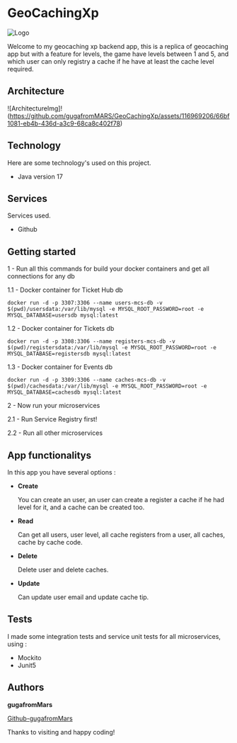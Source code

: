 # GeoCachingXp

![Logo](https://infoportugal.pt/wp-content/uploads/2020/02/Geocaching_B-1024x535.jpg)

Welcome to my geocaching xp backend app, this is a replica of geocaching app but with a feature for levels, the game have levels between 1 and 5, and which user can only registry a cache if he have at least the cache level required.

## Architecture

![ArchitectureImg]!(https://github.com/gugafromMARS/GeoCachingXp/assets/116969206/66bf1081-eb4b-436d-a3c9-68ca8c402f78)

## Technology

Here are some technology's used on this project.

* Java version 17

## Services

Services used.

* Github

## Getting started

1 - Run all this commands for build your docker containers and get all connections for any db

 1.1 - Docker container for Ticket Hub db
```shell script
docker run -d -p 3307:3306 --name users-mcs-db -v $(pwd)/usersdata:/var/lib/mysql -e MYSQL_ROOT_PASSWORD=root -e MYSQL_DATABASE=usersdb mysql:latest
```
 1.2 - Docker container for Tickets db
```shell script
docker run -d -p 3308:3306 --name registers-mcs-db -v $(pwd)/registersdata:/var/lib/mysql -e MYSQL_ROOT_PASSWORD=root -e MYSQL_DATABASE=registersdb mysql:latest
```
 1.3 - Docker container for Events db
```shell script
docker run -d -p 3309:3306 --name caches-mcs-db -v $(pwd)/cachesdata:/var/lib/mysql -e MYSQL_ROOT_PASSWORD=root -e MYSQL_DATABASE=cachesdb mysql:latest
```

2 - Now run your microservices

 2.1 - Run Service Registry first!

 2.2 - Run all other microservices

## App functionalitys

In this app you have several options :

* **Create**

  You can create an user, an user can create a register a cache if he had level for it, and a cache can be created too.

* **Read**
  
  Can get all users, user level, all cache registers from a user, all caches, cache by cache code.

* **Delete**

  Delete user and delete caches.

* **Update**

  Can update user email and update cache tip.

## Tests

I made some integration tests and service unit tests for all microservices, using :

* Mockito
* Junit5
  
 
## Authors

**gugafromMars**

[Github-gugafromMars](https://github.com/gugafromMARS)

Thanks to visiting and happy coding!
